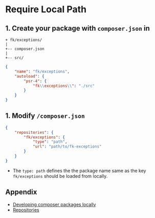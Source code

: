# Require Local Path

## 1. Create your package with `composer.json` in

```text
+ fk/exceptions/
|
+-- composer.json
|
+-- src/
```

```json
{
    "name": "fk/exceptions",
    "autoload": {
        "psr-4": {
            "fk\\exceptions\\": "./src"
        }
    }
}
```

## 1. Modify `/composer.json`

```json
{
    "repositories": {
        "fk/exceptions": {
            "type": "path",
            "url": "path/to/fk-exceptions"
        }
    }
}
```

- The `type: path` defines the the package name same as the key `fk/exceptions` should be loaded from locally.

## Appendix

- [Developing composer packages locally](https://johannespichler.com/developing-composer-packages-locally/)
- [Repositories](https://getcomposer.org/doc/05-repositories.md)